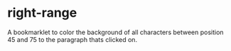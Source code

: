 right-range
===========

A bookmarklet to color the background of all characters between position 45 and 75 to the paragraph thats clicked on.
